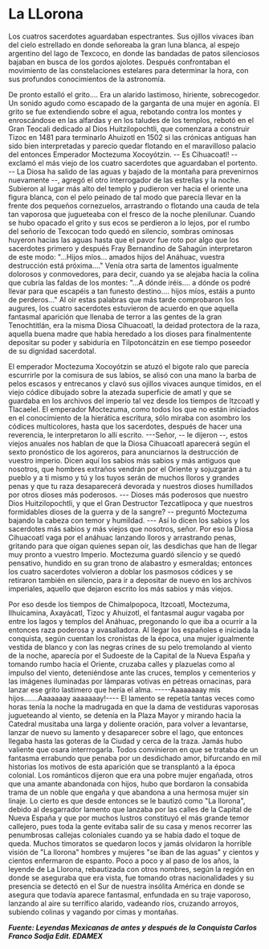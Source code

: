 # La LLorona

Los cuatros sacerdotes aguardaban espectrantes. Sus ojillos vivaces
iban del cielo estrellado en donde señoreaba la gran luna blanca, al
espejo argentino del lago de Texcoco, en donde las bandadas de patos
silenciosos bajaban en busca de los gordos ajolotes. Después
confrontaban el movimiento de las constelaciones estelares para
determinar la hora, con sus profundos conocimientos de la astronomía.

De pronto estalló el grito.... Era un alarido lastimoso, hiriente,
sobrecogedor. Un sonido agudo como escapado de la garganta de una mujer
en agonía. El grito se fue extendiendo sobre el agua, rebotando contra
los montes y enroscándose en las alfardas y en los taludes de los
templos, rebotó en el Gran Teocali dedicado al Dios Huitzilopochtli,
que comenzara a construir Tizoc en 1481 para terminarlo Ahuizotl en
1502 si las crónicas antiguas han sido bien interpretadas y parecio
quedar flotando en el maravilloso palacio del entonces Emperador
Moctezuma Xocoyótzin. -- Es Cihuacoatl! -- exclamó el más viejo de los
cuatro sacerdotes que aguardaban el portento. -- La Diosa ha salido de
las aguas y bajado de la montaña para prevenirnos nuevamente --, agregó
el otro interrogador de las estrellas y la noche. Subieron al lugar más
alto del templo y pudieron ver hacia el oriente una figura blanca, con
el pelo peinado de tal modo que parecía llevar en la frente dos
pequeños cornezuelos, arrastrando o flotando una cauda de tela tan
vaporosa que jugueteaba con el fresco de la noche plenilunar. Cuando se
hubo opacado el grito y sus ecos se perdieron a lo lejos, por el rumbo
del señorío de Texcocan todo quedó en silencio, sombras ominosas
huyeron hacias las aguas hasta que el pavor fue roto por algo que los
sacerdotes primero y después Fray Bernandino de Sahagún interpretaron
de este modo: "...Hijos míos... amados hijos del Anáhuac, vuestra
destrucción está próxima...." Venía otra sarta de lamentos igualmente
dolorosos y conmovedores, para decir, cuando ya se alejaba hacia la
colina que cubría las faldas de los montes: "...A dónde iréis.... a
dónde os podré llevar para que escapéis a tan funesto destino.... hijos
míos, estáis a punto de perderos..." Al oir estas palabras que más
tarde comprobaron los augures, los cuatro sacerdotes estuvieron de
acuerdo en que aquella fantasmal aparición que llenaba de terror a las
gentes de la gran Tenochtitlán, era la misma Diosa Cihuacoatl, la
deidad protectora de la raza, aquella buena madre que había heredado a
los dioses para finalmentente depositar su poder y sabiduría en
Tilpotoncátzin en ese tiempo poseedor de su dignidad sacerdotal. 

El emperador Moctezuma Xocoyótzin se atuzó el bigote ralo que parecía
escurrirle por la comisura de sus labios, se alisó con una mano la
barba de pelos escasos y entrecanos y clavó sus ojillos vivaces aunque
tímidos, en el viejo códice dibujado sobre la atezada superficie de
amatl y que se guardaba en los archivos del imperio tal vez desde los
tiempos de Itzcoatl y Tlacaelel. El emperador Moctezuma, como todos los
que no están iniciados en el conocimiento de la hierática escritura,
sólo miraba con asombro los códices multicolores, hasta que los
sacerdotes, después de hacer una reverencia, le interpretaron lo allí
escrito. ---Señor, -- le dijeron --, estos viejos anuales nos hablan de
que la Diosa Cihuacoatl aparecerá según el sexto pronóstico de los
agoreros, para anunciarnos la destrucción de vuestro imperio. Dicen
aquí los sabios más sabios y más antiguos que nosotros, que hombres
extraños vendrán por el Oriente y sojuzgarán a tu pueblo y a ti mismo y
tú y los tuyos serán de muchos lloros y grandes penas y que tu raza
desaparecerá devorada y nuestros dioses humillados por otros dioses más
poderosos. --- Dioses más poderosos que nuestro Dios Huitzilopochtli, y
que el Gran Destructor Tezcatlipoca y que nuestros formidables dioses
de la guerra y de la sangre? -- preguntó Moctezuma bajando la cabeza
con temor y humildad. --- Así lo dicen los sabios y los sacerdotes más
sabios y más viejos que nosotros, señor. Por eso la Diosa Cihuacoatl
vaga por el anáhuac lanzando lloros y arrastrando penas, gritando para
que oigan quienes sepan oír, las desdichas que han de llegar muy pronto
a vuestro Imperio. Moctezuma guardó silencio y se quedó pensativo,
hundido en su gran trono de alabastro y esmeraldas; entonces los cuatro
sacerdotes volvieron a doblar los pasmosos códices y se retiraron
también en silencio, para ir a depositar de nuevo en los archivos
imperiales, aquello que dejaron escrito los más sabios y más viejos.

Por eso desde los tiempos de Chimalpopoca, Itzcoatl, Moctezuma,
Ilhuicamina, Axayácatl, Tizoc y Ahuizotl, el fantasmal augur vagaba por
entre los lagos y templos del Anáhuac, pregonando lo que iba a ocurrir
a la entonces raza poderosa y avasalladora. Al llegar los españoles e
iniciada la conquista, según cuentan los cronistas de la época, una
mujer igualmente vestida de blanco y con las negras crines de su pelo
tremolando al viento de la noche, aparecía por el Sudoeste de la
Capital de la Nueva España y tomando rumbo hacia el Oriente, cruzaba
calles y plazuelas como al impulso del viento, deteniéndose ante las
cruces, templos y cementerios y las imágenes iluminadas por lámparas
votivas en pétreas ornacinas, para lanzar ese grito lastimero que hería
el alma. -----Aaaaaaaay mis hijos.......Aaaaaaay aaaaaaay!---- El
lamento se repetía tantas veces como horas tenía la noche la madrugada
en que la dama de vestiduras vaporosas jugueteando al viento, se
detenía en la Plaza Mayor y mirando hacia la Catedral musitaba una
larga y doliente oración, para volver a levantarse, lanzar de nuevo su
lamento y desaparecer sobre el lago, que entonces llegaba hasta las
goteras de la Ciudad y cerca de la traza. Jamás hubo valiente que osara
interrrogarla. Todos convinieron en que se trataba de un fantasma
errabundo que penaba por un desdichado amor, bifurcando en mil
historias los motivos de esta aparición que se transplantó a la época
colonial. Los románticos dijeron que era una pobre mujer engañada,
otros que una amante abandonada con hijos, hubo que bordaron la
consabida trama de un noble que engaña y que abandona a una hermosa
mujer sin linaje. Lo cierto es que desde entonces se le bautizó como
"La llorona", debido al desgarrador lamento que lanzaba por las calles
de la Capital de Nueva España y que por muchos lustros constituyó el
más grande temor callejero, pues toda la gente evitaba salir de su casa
y menos recorrer las penumbrosas callejas coloniales cuando ya se había
dado el toque de queda. Muchos timoratos se quedaron locos y jamás
olvidaron la horrible visión de "La llorona" hombres y mujeres "se iban
de las aguas" y cientos y cientos enfermaron de espanto. Poco a poco y
al paso de los años, la leyende de La Llorona, rebautizada con otros
nombres, según la región en donde se aseguraba que era vista, fue
tomando otras nacionalidades y su presencia se detectó en el Sur de
nuestra insólita América en donde se asegura que todavía aparece
fantasmal, enfundada en su traje vaporoso, lanzando al aire su
terrífico alarido, vadeando ríos, cruzando arroyos, subiendo colinas y
vagando por cimas y montañas. 

***Fuente: Leyendas Mexicanas de antes y después de la Conquista Carlos Franco Sodja Edit. EDAMEX***
